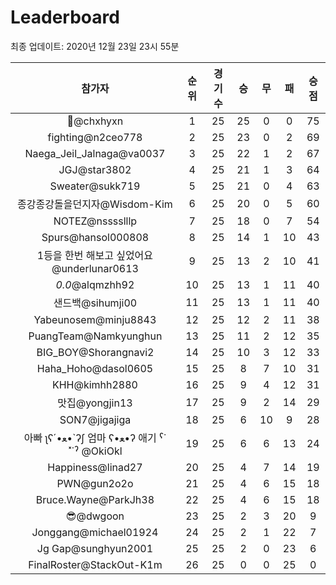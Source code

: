 # Leaderboard
최종 업데이트: 2020년 12월 23일 23시 55분




| 참가자 | 순위 | 경기수 | 승 | 무 | 패 | 승점 |
|:---:|:---:|:---:|:---:|:---:|:---:|:---:|
| 👑@chxhyxn | 1 | 25 | 25 | 0 | 0 | 75 |
| fighting@n2ceo778 | 2 | 25 | 23 | 0 | 2 | 69 |
| Naega_Jeil_Jalnaga@va0037 | 3 | 25 | 22 | 1 | 2 | 67 |
| JGJ@star3802 | 4 | 25 | 21 | 1 | 3 | 64 |
| Sweater@sukk719 | 5 | 25 | 21 | 0 | 4 | 63 |
| 종강종강돌을던지자@Wisdom-Kim | 6 | 25 | 20 | 0 | 5 | 60 |
| NOTEZ@nsssslllp | 7 | 25 | 18 | 0 | 7 | 54 |
| Spurs@hansol000808 | 8 | 25 | 14 | 1 | 10 | 43 |
| 1등을 한번 해보고 싶었어요@underlunar0613 | 9 | 25 | 13 | 2 | 10 | 41 |
| _0.0_@alqmzhh92 | 10 | 25 | 13 | 1 | 11 | 40 |
| 샌드백@sihumji00 | 11 | 25 | 13 | 1 | 11 | 40 |
| Yabeunosem@minju8843 | 12 | 25 | 12 | 2 | 11 | 38 |
| PuangTeam@Namkyunghun | 13 | 25 | 11 | 2 | 12 | 35 |
| BIG_BOY@Shorangnavi2 | 14 | 25 | 10 | 3 | 12 | 33 |
| Haha_Hoho@dasol0605 | 15 | 25 | 8 | 7 | 10 | 31 |
| KHH@kimhh2880 | 16 | 25 | 9 | 4 | 12 | 31 |
| 맛집@yongjin13 | 17 | 25 | 9 | 2 | 14 | 29 |
| SON7@jigajiga | 18 | 25 | 6 | 10 | 9 | 28 |
|  아빠  ʅʕ´•ﻌ•`ʔʃ  엄마 ʕ•ﻌ•ʔ 애기 ˁ˙˟˙ˀ @OkiOkl | 19 | 25 | 6 | 6 | 13 | 24 |
| Happiness@linad27 | 20 | 25 | 4 | 7 | 14 | 19 |
| PWN@gun2o2o | 21 | 25 | 4 | 6 | 15 | 18 |
| Bruce.Wayne@ParkJh38 | 22 | 25 | 4 | 6 | 15 | 18 |
| 😎@dwgoon | 23 | 25 | 2 | 3 | 20 | 9 |
| Jonggang@michael01924 | 24 | 25 | 2 | 1 | 22 | 7 |
| Jg Gap@sunghyun2001 | 25 | 25 | 2 | 0 | 23 | 6 |
| FinalRoster@StackOut-K1m | 26 | 25 | 0 | 0 | 25 | 0 |